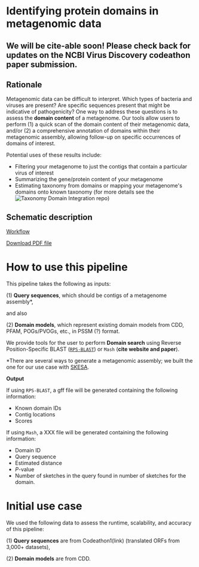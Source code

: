 # Identifying protein domains in metagenomic data

## We will be cite-able soon! Please check back for updates on the NCBI Virus Discovery codeathon paper submission.

## Rationale

Metagenomic data can be difficult to interpret. Which types of bacteria and viruses are present? Are specific sequences present that might be indicative of pathogenicity? One way to address these questions is to assess the **domain content** of a metagenome. Our tools allow users to perform (1) a quick scan of the domain content of their metagenomic data, and/or (2) a comprehensive annotation of domains within their metagenomic assembly, allowing follow-up on specific occurrences of domains of interest.

Potential uses of these results include:

* Filtering your metagenome to just the contigs that contain a particular virus of interest
* Summarizing the gene/protein content of your metagenome
* Estimating taxonomy from domains or mapping your metagenome's domains onto known taxonomy (for more details see the ![Taxonomy Domain Integration repo](https://github.com/NCBI-Codeathons/Taxonomy_Domain_Integration))

## Schematic description

[Workflow](https://github.com/NCBI-Codeathons/Domain_HMM_Boundaries/blob/master/workflow_codeathon.png)

[Download PDF file](https://github.com/NCBI-Codeathons/Domain_HMM_Boundaries/blob/master/workflow_codeathon.pdf "Workflow")

# How to use this pipeline

This pipeline takes the following as inputs: 

(1) **Query sequences**, which should be contigs of a metagenome assembly*,

and also 

(2) **Domain models**, which represent existing domain models from CDD, PFAM, POGs/PVOGs, etc., in PSSM (?) format.

We provide tools for the user to perform **Domain search** using Reverse Position-Specific BLAST
([`RPS-BLAST`](https://www.ncbi.nlm.nih.gov/Structure/cdd/cdd_help.shtml#RPSBWhat)) or `Mash` (**cite website and paper**). 

\*There are several ways to generate a metagenomic assembly; we built the one for our use case with [SKESA](https://github.com/ncbi/SKESA).

**Output**

If using `RPS-BLAST`, a gff file will be generated containing the following information:

* Known domain IDs
* Contig locations
* Scores

If using `Mash`, a XXX file will be generated containing the following information:

* Domain ID
* Query sequence
* Estimated distance
* *P*-value
* Number of sketches in the query found in number of sketches for the domain.

# Initial use case

We used the following data to assess the runtime, scalability, and accuracy of this pipeline:

(1) **Query sequences** are from Codeathon1(link) (translated ORFs from 3,000+ datasets), 

(2) **Domain models** are from CDD.



